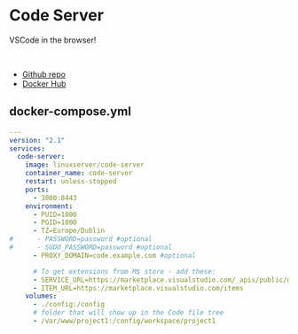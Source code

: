 # Code Server

VSCode in the browser!

<br>

- [Github repo](https://github.com/cdr/code-server)
- [Docker Hub](https://hub.docker.com/r/linuxserver/code-server)


## docker-compose.yml
```yml
---
version: "2.1"
services:
  code-server:
    image: linuxserver/code-server
    container_name: code-server
    restart: unless-stopped
    ports:
      - 3000:8443
    environment:
      - PUID=1000
      - PGID=1000
      - TZ=Europe/Dublin
#      - PASSWORD=password #optional
#      - SUDO_PASSWORD=password #optional
	  - PROXY_DOMAIN=code.example.com #optional

	  # To get extensions from M$ store - add these:
      - SERVICE_URL=https://marketplace.visualstudio.com/_apis/public/gallery
      - ITEM_URL=https://marketplace.visualstudio.com/items
    volumes:
      - ./config:/config
	  # folder that will show up in the Code file tree
	  - /var/www/project1:/config/workspace/project1
```